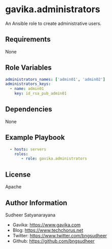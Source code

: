 gavika.administrators
=========

An Ansible role to create administrative users.

Requirements
------------
None

Role Variables
--------------
```yml
administrators_names: ['admin01', 'admin02']
administrators_keys:
  - name: admin01
    key: id_rsa_pub_admin01
```

Dependencies
------------

None

Example Playbook
----------------
```yml
  - hosts: servers
    roles:
       - role: gavika.administrators
```

License
-------

Apache

Author Information
------------------
Sudheer Satyanarayana

* Gavika: https://www.gavika.com
* Blog: https://www.techchorus.net
* Twitter: https://www.twitter.com/bngsudheer
* Github: https://github.com/bngsudheer
